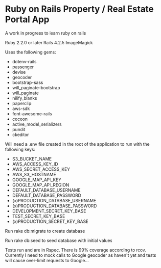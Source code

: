 # Ruby on Rails Property / Real Estate Portal App

A work in progress to learn ruby on rails

Ruby 2.2.0 or later
Rails 4.2.5
ImageMagick

Uses the following gems:

* dotenv-rails
* passenger
* devise
* geocoder
* bootstrap-sass
* will_paginate-bootstrap
* will_paginate
* nilify_blanks
* paperclip
* aws-sdk
* font-awesome-rails
* cocoon
* active_model_serializers
* pundit
* ckeditor

Will need a .env file created in the root of the application to run with the following keys:

* S3_BUCKET_NAME
* AWS_ACCESS_KEY_ID
* AWS_SECRET_ACCESS_KEY
* AWS_S3_HOSTNAME
* GOOGLE_MAP_API_KEY
* GOOGLE_MAP_API_REGION
* DEFAULT_DATABASE_USERNAME
* DEFAULT_DATABASE_PASSWORD
* (x)PRODUCTION_DATABASE_USERNAME
* (x)PRODUCTION_DATABASE_PASSWORD
* DEVELOPMENT_SECRET_KEY_BASE
* TEST_SECRET_KEY_BASE
* (x)PRODUCTION_SECRET_KEY_BASE

Run rake db:migrate to create database

Run rake db:seed to seed database with initial values

Tests run and are in Rspec. There is 99% coverage according to rcov. Currently I need to mock calls to Google geocoder as haven't yet and tests will cause over-limit requests to Google...
